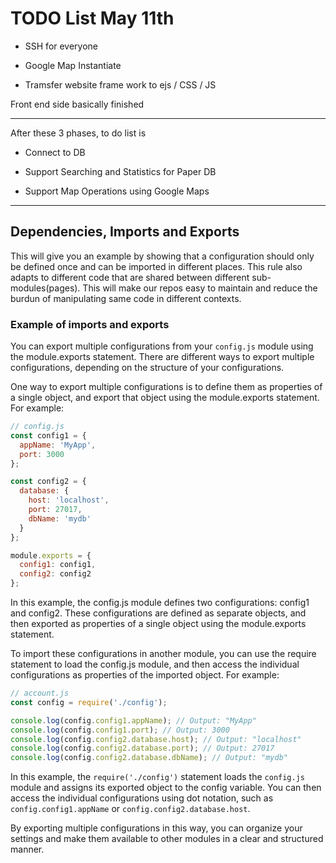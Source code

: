 # TODO List May 11th

- SSH for everyone

- Google Map Instantiate 

- Tramsfer website frame work to ejs / CSS / JS

Front end side basically finished

--- 

After these 3 phases, to do list is 

- Connect to DB

- Support Searching and Statistics for Paper DB


- Support Map Operations using Google Maps

---

## Dependencies, Imports and Exports

This will give you an example by showing that a configuration should only be defined once and can be imported in different places. This rule also adapts to different code that are shared between different sub-modules(pages). This will make our repos easy to maintain and reduce the burdun of manipulating same code in different contexts.

### Example of imports and exports

You can export multiple configurations from your `config.js` module using the module.exports statement. There are different ways to export multiple configurations, depending on the structure of your configurations.

One way to export multiple configurations is to define them as properties of a single object, and export that object using the module.exports statement. For example:

```javascript
// config.js
const config1 = {
  appName: 'MyApp',
  port: 3000
};

const config2 = {
  database: {
    host: 'localhost',
    port: 27017,
    dbName: 'mydb'
  }
};

module.exports = {
  config1: config1,
  config2: config2
};
```
In this example, the config.js module defines two configurations: config1 and config2. These configurations are defined as separate objects, and then exported as properties of a single object using the module.exports statement.

To import these configurations in another module, you can use the require statement to load the config.js module, and then access the individual configurations as properties of the imported object. For example:

```javascript
// account.js
const config = require('./config');

console.log(config.config1.appName); // Output: "MyApp"
console.log(config.config1.port); // Output: 3000
console.log(config.config2.database.host); // Output: "localhost"
console.log(config.config2.database.port); // Output: 27017
console.log(config.config2.database.dbName); // Output: "mydb"
```
In this example, the `require('./config')` statement loads the `config.js` module and assigns its exported object to the config variable. You can then access the individual configurations using dot notation, such as `config.config1.appName` or `config.config2.database.host`.

By exporting multiple configurations in this way, you can organize your settings and make them available to other modules in a clear and structured manner.